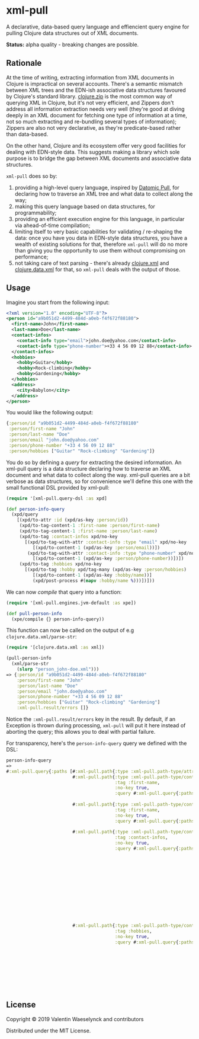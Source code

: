 # xml-pull

A declarative, data-based query language and effiencient query engine for pulling Clojure data structures out of XML documents.

**Status:** alpha quality - breaking changes are possible.

## Rationale

At the time of writing, extracting information from XML documents in Clojure is impractical on several accounts.
 There's a semantic mismatch between XML trees and the EDN-ish associative data structures favoured by Clojure's standard library.
 [clojure.zip](https://clojure.github.io/clojure/clojure.zip-api.html) is the most common way of querying XML in Clojure,
 but it's not very efficient, and Zippers don't address all information extraction needs very well (they're good at diving
 deeply in an XML document for fetching one type of information at a time, not so much extracting and re-bundling several
 types of information); Zippers are also not very declarative, as they're predicate-based rather than data-based.

On the other hand, Clojure and its ecosystem offer very good facilities for dealing with EDN-style data.
 This suggests making a library which sole purpose is to bridge the gap between XML documents and associative data structures.

`xml-pull` does so by:

1. providing a high-level query language, inspired by [Datomic Pull](https://docs.datomic.com/on-prem/pull.html),
 for declaring how to traverse an XML tree and what data to collect along the way;
2. making this query language based on data structures, for programmability;
3. providing an efficient execution engine for this language, in particular via ahead-of-time compilation;
4. limiting itself to very basic capabilities for validating / re-shaping the data: once you have you data in EDN-style data structures,
 you have a wealth of existing solutions for that, therefore `xml-pull` will do no more than giving you the opportunity
 to use them without compromising on performance;
5. not taking care of text parsing - there's already [clojure.xml](https://clojuredocs.org/clojure.xml/parse) and [clojure.data.xml](https://github.com/clojure/data.xml) for that,
 so `xml-pull` deals with the output of those.


## Usage

Imagine you start from the following input:

```xml
<?xml version="1.0" encoding="UTF-8"?>
<person id="a9b051d2-4499-484d-a0eb-f4f672f88180">
  <first-name>John</first-name>
  <last-name>Doe</last-name>
  <contact-infos>
    <contact-info type="email">john.doe@yahoo.com</contact-info>
    <contact-info type="phone-number">+33 4 56 09 12 88</contact-info>
  </contact-infos>
  <hobbies>
    <hobby>Guitar</hobby>
    <hobby>Rock-climbing</hobby>
    <hobby>Gardening</hobby>
  </hobbies>
  <address>
    <city>Babylon</city>
  </address>
</person>
```

You would like the following output:

```clojure
{:person/id "a9b051d2-4499-484d-a0eb-f4f672f88180"
 :person/first-name "John"
 :person/last-name "Doe"
 :person/email "john.doe@yahoo.com"
 :person/phone-number "+33 4 56 09 12 88"
 :person/hobbies ["Guitar" "Rock-climbing" "Gardening"]}
```

You do so by defining a _query_ for extracting the desired information.
 An xml-pull query is a data structure declaring how to traverse an XML document and what data to collect along the way.
 xml-pull queries are a bit verbose as data structures, so for convenience we'll define this one with the small functional
 DSL provided by xml-pull:

```clojure
(require '[xml-pull.query-dsl :as xpd]

(def person-info-query
  (xpd/query
    [(xpd/to-attr :id (xpd/as-key :person/id))
     (xpd/to-tag-content-1 :first-name :person/first-name)
     (xpd/to-tag-content-1 :first-name :person/last-name)
     (xpd/to-tag :contact-infos xpd/no-key
       [(xpd/to-tag-with-attr :contact-info :type "email" xpd/no-key
          [(xpd/to-content-1 (xpd/as-key :person/email))])
        (xpd/to-tag-with-attr :contact-info :type "phone-number" xpd/no-key
          [(xpd/to-content-1 (xpd/as-key :person/phone-number))])])
     (xpd/to-tag :hobbies xpd/no-key
       [(xpd/to-tag :hobby xpd/tag-many (xpd/as-key :person/hobbies)
          [(xpd/to-content-1 (xpd/as-key :hobby/name))]
          (xpd/post-process #(mapv :hobby/name %)))])]))
```

We can now _compile_ that query into a function:

```clojure
(require '[xml-pull.engines.jvm-default :as xpe])

(def pull-person-info
  (xpe/compile {} person-info-query))
```

This function can now be called on the output of e.g `clojure.data.xml/parse-str`:

```clojure
(require '[clojure.data.xml :as xml])

(pull-person-info
  (xml/parse-str
    (slurp "person_john-doe.xml")))
=> {:person/id "a9b051d2-4499-484d-a0eb-f4f672f88180"
    :person/first-name "John"
    :person/last-name "Doe"
    :person/email "john.doe@yahoo.com"
    :person/phone-number "+33 4 56 09 12 88"
    :person/hobbies ["Guitar" "Rock-climbing" "Gardening"]
    :xml-pull.result/errors []}
```

Notice the `:xml-pull.result/errors` key in the result.
 By default, if an Exception is thrown during processing, `xml-pull` will put it here
 instead of aborting the query; this allows you to deal with partial failure.

For transparency, here's the `person-info-query` query we defined with the DSL:

```clojure
person-info-query
=>
#:xml-pull.query{:paths [#:xml-pull.path{:type :xml-pull.path-type/attr, :attr :id, :key :person/id}
                         #:xml-pull.path{:type :xml-pull.path-type/content-tag,
                                         :tag :first-name,
                                         :no-key true,
                                         :query #:xml-pull.query{:paths [#:xml-pull.path{:type :xml-pull.path-type/content-1,
                                                                                         :key :person/first-name}]}}
                         #:xml-pull.path{:type :xml-pull.path-type/content-tag,
                                         :tag :first-name,
                                         :no-key true,
                                         :query #:xml-pull.query{:paths [#:xml-pull.path{:type :xml-pull.path-type/content-1,
                                                                                         :key :person/last-name}]}}
                         #:xml-pull.path{:type :xml-pull.path-type/content-tag,
                                         :tag :contact-infos,
                                         :no-key true,
                                         :query #:xml-pull.query{:paths [#:xml-pull.path{:type :xml-pull.path-type/content-tag-with-attr,
                                                                                         :tag :contact-info,
                                                                                         :attr :type,
                                                                                         :attr-value "email",
                                                                                         :no-key true,
                                                                                         :query #:xml-pull.query{:paths [#:xml-pull.path{:type :xml-pull.path-type/content-1,
                                                                                                                                         :key :person/email}]}}
                                                                         #:xml-pull.path{:type :xml-pull.path-type/content-tag-with-attr,
                                                                                         :tag :contact-info,
                                                                                         :attr :type,
                                                                                         :attr-value "phone-number",
                                                                                         :no-key true,
                                                                                         :query #:xml-pull.query{:paths [#:xml-pull.path{:type :xml-pull.path-type/content-1,
                                                                                                                                         :key :person/phone-number}]}}]}}
                         #:xml-pull.path{:type :xml-pull.path-type/content-tag,
                                         :tag :hobbies,
                                         :no-key true,
                                         :query #:xml-pull.query{:paths [{:xml-pull.path/type :xml-pull.path-type/content-tag,
                                                                          :xml-pull.path/tag :hobby,
                                                                          :xml-pull.tag/cardinality :tag.cardinality/many,
                                                                          :xml-pull.path/key :person/hobbies,
                                                                          :xml-pull.path/query #:xml-pull.query{:paths [#:xml-pull.path{:type :xml-pull.path-type/content-1,
                                                                                                                                        :key :hobby/name}]},
                                                                          :xml-pull/post-process-fn #object[xml_pull.query_test$fn__2060
                                                                                                            0x534b9e3f
                                                                                                            "xml_pull.query_test$fn__2060@534b9e3f"]}]}}]}
```

## License

Copyright © 2019 Valentin Waeselynck and contributors

Distributed under the MIT License.
